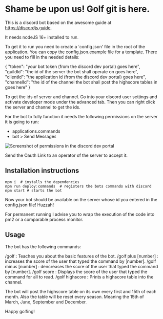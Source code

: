 # Shame be upon us! Golf git is here.

This is a discord bot based on the awesome guide at https://discordjs.guide.

It needs nodeJS 16+ installed to run.

To get it to run you need to create a 'config.json' file in the root of the application.
You can copy the config.json.example file for a template.
There you need to fill in the needed details:

{
	"token": "your bot token (from the discord dev portal) goes here",
    "guildId": "the id of the server the bot shall operate on goes here",
    "clientId": "the application id (from the discord dev portal) goes here",
    "channelId": "the id of the channel the bot shall post the highscore tables in goes here"
}

To get the ids of server and channel. Go into your discord user settings and activate developer mode under the advanced tab.
Then you can right click the server and channel to get the ids.

For the bot to fully function it needs the following permissions on the server it is going to run:

* applications.commands
* bot > Send Messages

![Screenshot of permissions in the discord dev portal](https://i.imgur.com/broHKxN.png)

Send the Oauth Link to an operator of the server to accept it. 

## Installation instructions

```
npm i  # installs the dependencies
npm run deploy:commands  # registers the bots commands with discord
npm start # starts the bot
```

Now your bot should be available on the server whose id you entered in the config.json file! Huzzah!

For permanent running I advise you to wrap the execution of the code into pm2 or a comparable process monitor.

## Usage

The bot has the following commands:

/golf  :  Teaches you about the basic features of the bot.
/golf plus [number] : increases the score of the user that typed the command by [number].
/golf minus [number] : dencreases the score of the user that typed the command by [number].
/golf score : Displays the score of the user that typed the command for all to read.
/golf highscore : Prints a highscore table into the channel.

The bot will post the highscore table on its own every first and 15th of each month.
Also the table will be reset every season. Meaning the 15th of March, June, September and December.

Happy golfing!